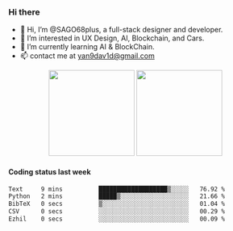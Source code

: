 
### Hi there 

- 👋 Hi, I’m @SAGO68plus, a full-stack designer and developer.
- 👀 I’m interested in UX Design, AI, Blockchain, and Cars.
- 🌱 I’m currently learning AI & BlockChain.
- 📫 contact me at yan9dav1d@gmail.com
<div align="center">
  <span>  </span>
  <img height="170px" src="https://github-readme-stats.vercel.app/api?username=SAGO68plus" />
  <span>  </span>
  <img height="170px" src="https://github-readme-stats.vercel.app/api/top-langs/?username=SAGO68plus&layout=compact&langs_count=8" />
  <span>  </span>
</div>

#### Coding status last week
<!--START_SECTION:waka-->

```txt
Text     9 mins          ███████████████████▒░░░░░   76.92 %
Python   2 mins          █████▒░░░░░░░░░░░░░░░░░░░   21.66 %
BibTeX   0 secs          ▒░░░░░░░░░░░░░░░░░░░░░░░░   01.04 %
CSV      0 secs          ░░░░░░░░░░░░░░░░░░░░░░░░░   00.29 %
Ezhil    0 secs          ░░░░░░░░░░░░░░░░░░░░░░░░░   00.09 %
```

<!--END_SECTION:waka-->
